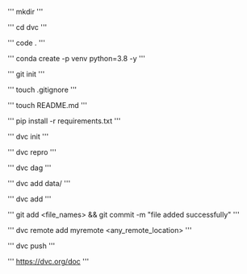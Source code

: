 '''
mkdir
'''

'''
cd dvc
'''

'''
code .
'''

'''
conda create -p venv python=3.8 -y
'''

'''
git init
'''

'''
touch .gitignore
'''

'''
touch README.md
'''

'''
pip install -r requirements.txt
'''


'''
dvc init
'''

'''
dvc repro
'''

'''
dvc dag
'''

'''
dvc add data/
'''

'''
dvc add <file name>
'''

'''
git add <file_names> && git commit -m "file added successfully"
'''

'''
dvc remote add myremote <any_remote_location>
'''

'''
dvc push
'''

'''
https://dvc.org/doc
'''

